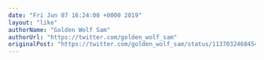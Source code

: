 ```yaml
---
date: "Fri Jun 07 16:24:00 +0000 2019"
layout: "like"
authorName: "Golden Wolf Sam"
authorUrl: "https://twitter.com/golden_wolf_sam"
originalPost: "https://twitter.com/golden_wolf_sam/status/1137032468454920193"
---
```

